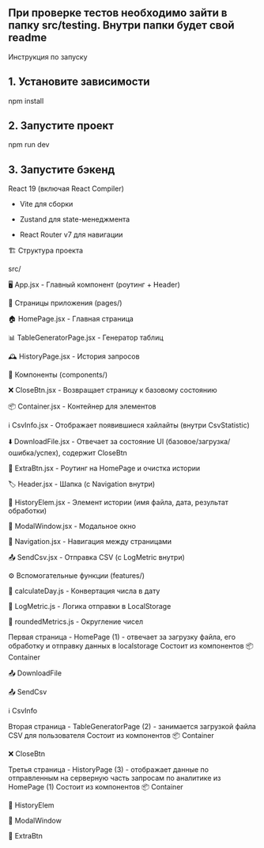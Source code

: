 ## При проверке тестов необходимо зайти в папку src/testing. Внутри папки будет свой readme

Инструкция по запуску
## 1. Установите зависимости
npm install
## 2. Запустите проект
npm run dev
## 3. Запустите бэкенд

React 19 (включая React Compiler)

- Vite для сборки
  
- Zustand для state-менеджмента

- React Router v7 для навигации

🏗️ Структура проекта

src/

🖥️ App.jsx - Главный компонент (роутинг + Header)

📄 Страницы приложения (pages/)

🏠 HomePage.jsx - Главная страница

📊 TableGeneratorPage.jsx - Генератор таблиц

🕰️ HistoryPage.jsx - История запросов

🧩 Компоненты (components/)

❌ CloseBtn.jsx - Возвращает страницу к базовому состоянию

📦 Container.jsx - Контейнер для элементов

ℹ️ CsvInfo.jsx - Отображает появившиеся хайлайты (внутри CsvStatistic)

⬇️ DownloadFile.jsx - Отвечает за состояние UI (базовое/загрузка/ошибка/успех), содержит CloseBtn

🔄 ExtraBtn.jsx - Роутинг на HomePage и очистка истории

🏷️ Header.jsx - Шапка (с Navigation внутри)

📜 HistoryElem.jsx - Элемент истории (имя файла, дата, результат обработки)

🔢 ModalWindow.jsx - Модальное окно

🧭 Navigation.jsx - Навигация между страницами

📤 SendCsv.jsx - Отправка CSV (с LogMetric внутри)

⚙️ Вспомогательные функции (features/)

📅 calculateDay.js - Конвертация числа в дату

📝 LogMetric.js - Логика отправки в LocalStorage

🔢 roundedMetrics.js -  Округление чисел

Первая страница - HomePage (1) - отвечает за загрузку файла, его обработку и отправку данных в localstorage
Состоит из компонентов 
📦 Container

📤 DownloadFile 

📤 SendCsv  

ℹ️ CsvInfo

Вторая страница - TableGeneratorPage (2) - занимается загрузкой файла CSV для пользователя
Состоит из компонентов 
📦 Container

❌ CloseBtn

Третья страница - HistoryPage (3) - отображает данные по отправленным на серверную часть запросам по аналитике из HomePage (1)
Состоит из компонентов
📦 Container

📜 HistoryElem

🔢 ModalWindow

🔄 ExtraBtn


